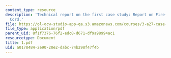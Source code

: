 ```yaml
---
content_type: resource
description: 'Technical report on the first case study: Report on Fire-Damaged Telephone
  Cord.'
file: https://ol-ocw-studio-app-qa.s3.amazonaws.com/courses/3-a27-case-studies-in-forensic-metallurgy-fall-2007/a01784842e9020e2dabc74b298f47f4b_1.pdf
file_type: application/pdf
parent_uid: 8f1f7376-76f2-edc8-d671-df9a98994ac1
resourcetype: Document
title: 1.pdf
uid: a0178484-2e90-20e2-dabc-74b298f47f4b
---
```

